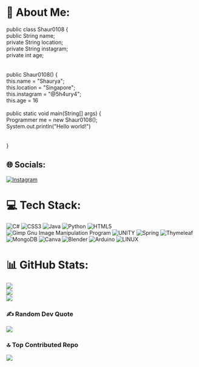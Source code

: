 # 💫 About Me:
public class Shaur0108 {<br>    public String name;<br>    private String location;<br>    private String instagram;<br>   private int age;<br>   <br><br>    public Shaur0108() {<br>        this.name = "Shaurya";<br>        this.location = "Singapore";<br>        this.instagram = "@5h4ury4";<br>        this.age = 16<br>      <br>  public static void main(String[] args) {<br>        Programmer me = new Shaur0108();<br>        System.out.println("Hello world!")<br><br>        <br>    }


## 🌐 Socials:
[![Instagram](https://img.shields.io/badge/Instagram-%23E4405F.svg?logo=Instagram&logoColor=white)](https://instagram.com/@5h4ury4) 

# 💻 Tech Stack:
![C#](https://img.shields.io/badge/c%23-%23239120.svg?style=for-the-badge&logo=c-sharp&logoColor=white) ![CSS3](https://img.shields.io/badge/css3-%231572B6.svg?style=for-the-badge&logo=css3&logoColor=white) ![Java](https://img.shields.io/badge/java-%23ED8B00.svg?style=for-the-badge&logo=java&logoColor=white) ![Python](https://img.shields.io/badge/python-3670A0?style=for-the-badge&logo=python&logoColor=ffdd54) ![HTML5](https://img.shields.io/badge/html5-%23E34F26.svg?style=for-the-badge&logo=html5&logoColor=white) ![Gimp Gnu Image Manipulation Program](https://img.shields.io/badge/Gimp-657D8B?style=for-the-badge&logo=gimp&logoColor=FFFFFF) ![UNITY](https://img.shields.io/badge/Unity-%2320232a.svg?style=for-the-badge&logo=unity&logoColor=white) ![Spring](https://img.shields.io/badge/spring-%236DB33F.svg?style=for-the-badge&logo=spring&logoColor=white) ![Thymeleaf](https://img.shields.io/badge/Thymeleaf-%23005C0F.svg?style=for-the-badge&logo=Thymeleaf&logoColor=white) ![MongoDB](https://img.shields.io/badge/MongoDB-%234ea94b.svg?style=for-the-badge&logo=mongodb&logoColor=white) ![Canva](https://img.shields.io/badge/Canva-%2300C4CC.svg?style=for-the-badge&logo=Canva&logoColor=white) ![Blender](https://img.shields.io/badge/blender-%23F5792A.svg?style=for-the-badge&logo=blender&logoColor=white) ![Arduino](https://img.shields.io/badge/-Arduino-00979D?style=for-the-badge&logo=Arduino&logoColor=white) ![LINUX](https://img.shields.io/badge/Linux-FCC624?style=for-the-badge&logo=linux&logoColor=black)
# 📊 GitHub Stats:
![](https://github-readme-stats.vercel.app/api?username=Shaur0108&theme=dark&hide_border=true&include_all_commits=false&count_private=false)<br/>
![](https://github-readme-streak-stats.herokuapp.com/?user=Shaur0108&theme=dark&hide_border=true)<br/>
![](https://github-readme-stats.vercel.app/api/top-langs/?username=Shaur0108&theme=dark&hide_border=true&include_all_commits=false&count_private=false&layout=compact)

### ✍️ Random Dev Quote
![](https://quotes-github-readme.vercel.app/api?type=horizontal&theme=dark)

### 🔝 Top Contributed Repo
![](https://github-contributor-stats.vercel.app/api?username=Shaur0108&limit=5&theme=dark&combine_all_yearly_contributions=true)

<!-- Proudly created with GPRM ( https://gprm.itsvg.in ) -->
